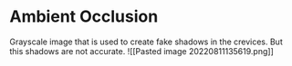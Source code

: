 # Ambient Occlusion
Grayscale image that is used to create fake shadows in the crevices. But this shadows are not accurate. ![[Pasted image 20220811135619.png]]

